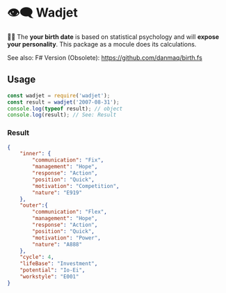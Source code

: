 # 👁️‍🗨️ Wadjet

🔮🎂 The __your birth date__ is based on statistical psychology and will __expose your personality__.
This package as a mocule does its calculations.

See also: F# Version (Obsolete): https://github.com/danmaq/birth.fs

## Usage

```JavaScript
const wadjet = require('wadjet');
const result = wadjet('2007-08-31');
console.log(typeof result); // object
console.log(result); // See: Result
```

### Result

```JSON
{
    "inner": {
        "communication": "Fix",
        "management": "Hope",
        "response": "Action",
        "position": "Quick",
        "motivation": "Competition",
        "nature": "E919"
    },
    "outer":{
        "communication": "Flex",
        "management": "Hope",
        "response": "Action",
        "position": "Quick",
        "motivation": "Power",
        "nature": "A888"
    },
    "cycle": 4,
    "lifeBase": "Investment",
    "potential": "Io-Ei",
    "workstyle": "E001"
}
```
